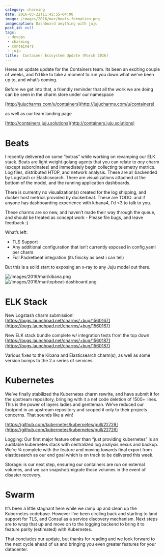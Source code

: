 ```yaml
---
category: charming
date: 2016-03-22T11:42:55-04:00
image: /images/2016/mar/beats-formation.png
imagecaption: Dashboard anything with juju
post_id: null
tags:
 - devops
 - charming
 - containers
 - juju
title:  Container Ecosystem Update (March 2016)
---
```


 <script src="https://assets.ubuntu.com/v1/juju-cards-v1.0.9.js"></script>

Heres an update update for the
Containers team. Its been an exciting couple of weeks, and I'd like to take a
moment to run you down what we've been up to, and what’s coming.

Before we get into that, a friendly reminder that all the work we are doing can
be seen in the charm store under our namespace

[http://jujucharms.com/u/containers](http://jujucharms.com/u/containers)

as well as our team landing page

[http://containers.juju.solutions](http://containers.juju.solutions)


# Beats

I recently delivered on some “extras” while working on revamping our ELK stack.
Beats are light weight golang agents that you can relate to *any* charm (except
  subordinates) and immediately begin collecting telemetry metrics. Log files,
  distributed HTOP, and network analysis. These are all backended by Logstash
  or Elasticsearch. There are visualizations attached at the bottom of the model,
   and the running application dashboards.

There is currently no visualization(s) created for the log shipping, and docker
 host metrics provided by dockerbeat. These are TODO: and if anyone has
 dashboarding experience with kibana4, I'd <3 to talk to you.

These charms are so new, and haven’t made their way through the queue, and
should be treated as concept work - Please file bugs, and leave feedback :)

What’s left:

- TLS Support
- Any additional configuration that isn’t currently exposed in config.yaml per charm
- Full Packetbeat integration (its finicky as best i can tell)

But this is a solid start to exposing an x-ray to any Juju model out there.

<div class="juju-card" data-id="~containers/trusty/topbeat-5"></div>
<div class="juju-card" data-id="~containers/trusty/filebeat-3"></div>

<div class="juju-card" data-id="~containers/bundle/beats-core-3"></div>

![/images/2016/mar/kibana.png](/images/2016/mar/kibana.png)
![/images/2016/mar/topbeat-dashboard.png](/images/2016/mar/topbeat-dashboard.png)

# ELK Stack

New Logstash charm submission!
[https://bugs.launchpad.net/charms/+bug/1560167](https://bugs.launchpad.net/charms/+bug/1560167)

New ELK stack bundle complete w/ integration tests from the top down
[https://bugs.launchpad.net/charms/+bug/1560187](https://bugs.launchpad.net/charms/+bug/1560187)

Various fixes to the Kibana and Elasticsearch charm(s), as well as some version
 bumps to the 2.x series of services.


 <div class="juju-card" data-id="~containers/bundle/elk-stack-0"></div>


# Kubernetes

We’ve finally stabilized the Kubernetes charm rewrite, and have submit it for
the upstream repository, bringing with it a net code deletion of 1500+ lines.
This is the power of layers ladies and gentleman. We’ve reduced our footprint
in an upstream repository and scoped it only to their projects concerns. That
sounds like a win!

[https://github.com/kubernetes/kubernetes/pull/22726](https://github.com/kubernetes/kubernetes/pull/22726)

Logging: Our first major feature other than “just providing kubernetes” is an
auditable kubernetes stack with centralized log analysis nexus and backup.
We’re ¾ complete with the feature and moving towards final export from
elasticsearch as our end goal which is on track to be delivered this week.



Storage: is our next step, ensuring our containers are run on external volumes,
and we can snapshot/migrate those volumes in the event of disaster recovery.


<div class="juju-card" data-id="~containers/bundle/kubernetes-core-0"></div>

# Swarm

It’s been a little stagnant here while we ramp up and clean up the Kubernetes
codebase. However I’ve been circling back and starting to land support for TLS,
and Consul as a service discovery mechanism. Next steps are to wrap that up and
move on to the logging backend to bring it to feature parity (estimated) with
Kubernetes.

<div class="juju-card" data-id="~lazypower/bundle/swarm-core-0"></div>


That concludes our update, but thanks for reading and we look forward to the
next cycle ahead of us and bringing you even greater features for your datacenter.
